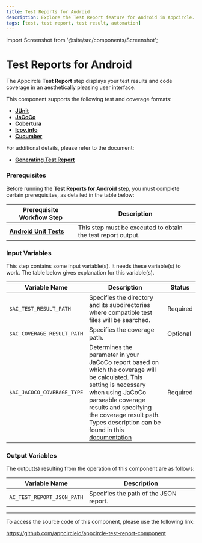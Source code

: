 ```yaml
---
title: Test Reports for Android
description: Explore the Test Report feature for Android in Appcircle. Understand how it presents test results and code coverage in a user-friendly interface.
tags: [test, test report, test result, automation]
---
```


import Screenshot from '@site/src/components/Screenshot';

# Test Reports for Android

The Appcircle **Test Report** step displays your test results and code coverage in an aesthetically pleasing user interface.

This component supports the following test and coverage formats:

- [**JUnit**](https://junit.org)
- [**JaCoCo**](https://www.jacoco.org)
- [**Cobertura**](https://cobertura.github.io/cobertura)
- [**lcov.info**](https://lcov-viewer.netlify.app)
- [**Cucumber**](https://cucumber.io/)

For additional details, please refer to the document: 
- [**Generating Test Report**](/continuous-testing/android-testing/running-android-unit-tests#generating-test-report)

### Prerequisites

Before running the **Test Reports for Android** step, you must complete certain prerequisites, as detailed in the table below:

| Prerequisite Workflow Step                                   | Description                                                                   |
| ------------------------------------------------------------ | ----------------------------------------------------------------------------- |
| [**Android Unit Tests**](/workflows/android-specific-workflow-steps/android-unit-tests) | This step must be executed to obtain the test report output. |

<Screenshot url='https://cdn.appcircle.io/docs/assets/android-workflow-components-test-report_1.png'/>


### Input Variables

This step contains some input variable(s). It needs these variable(s) to work. The table below gives explanation for this variable(s).

<Screenshot url='https://cdn.appcircle.io/docs/assets/android-workflow-components-test-report_2.png'/>

| Variable Name            | Description                                                      | Status    |
| ------------------------ | ---------------------------------------------------------------- | --------- |
| `$AC_TEST_RESULT_PATH`    | Specifies the directory and its subdirectories where compatible test files will be searched. | Required  |
| `$AC_COVERAGE_RESULT_PATH`| Specifies the coverage path. | Optional  |
| `$AC_JACOCO_COVERAGE_TYPE`| Determines the parameter in your JaCoCo report based on which the coverage will be calculated. This setting is necessary when using JaCoCo parseable coverage results and specifying the coverage result path. Types description can be found in this [documentation](/continuous-testing/android-testing/running-android-unit-tests#jacoco-test-coverage) | Required  |


### Output Variables

The output(s) resulting from the operation of this component are as follows:

| Variable Name              | Description                                          |
| -------------------------- | ---------------------------------------------------- |
| `AC_TEST_REPORT_JSON_PATH` | Specifies the path of the JSON report.               |

---

To access the source code of this component, please use the following link:

https://github.com/appcircleio/appcircle-test-report-component